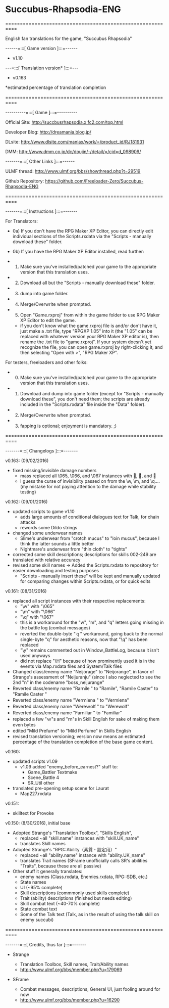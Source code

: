 # Succubus-Rhapsodia-ENG

==========================================================

English fan translations for the game, "Succubus Rhapsodia"


------=:::[ Game version ]:::=------
- v1.10

---=:::[ Translation version* ]:::=---
- v0.163

*estimated percentage of translation completion

==========================================================


----------=:::[ Game ]:::=----------


Official Site:
http://succbusrhapsodia.x.fc2.com/top.html

Developer Blog:
http://dreamania.blog.jp/

DLsite:
http://www.dlsite.com/maniax/work/=/product_id/RJ181931

DMM:
http://www.dmm.co.jp/dc/doujin/-/detail/=/cid=d_098909/


-------=:::[ Other Links ]:::=------


ULMF thread:
http://www.ulmf.org/bbs/showthread.php?t=29519

Github Repository:
https://github.com/Freeloader-Zero/Succubus-Rhapsodia-ENG


==========================================================


-------=:::[ Instructions ]:::=-------


For Translators:
- 0a) If you don't have the RPG Maker XP Editor, you can directly edit individual sections of the Scripts.rxdata via the "Scripts - manually download these" folder.
- 0b) If you have the RPG Maker XP Editor installed, read further:
- 1) Make sure you've installed/patched your game to the appropriate version that this translation uses.
- 2) Download all but the "Scripts - manually download these" folder.
- 3) dump into game folder.
- 4) Merge/Overwrite when prompted.
- 5) Open "Game.rxproj" from within the game folder to use RPG Maker XP Editor to edit the game.

	- if you don't know what the game.rxproj file is and/or don't have it, just make a .txt file, type "RPGXP 1.05" into it (the "1.05" can be replaced with whatever version your RPG Maker XP editor is), then rename the .txt file to "game.rxproj". If your system doesn't yet recognize the file, you can open game.rxproj by right-clicking it, and then selecting "Open with >", "RPG Maker XP".


For testers, freeloaders and other folks:
- 0) Make sure you've installed/patched your game to the appropriate version that this translation uses.
- 1) Download and dump into game folder (except for "Scripts - manually download these", you don't need them; the scripts are already included in the "Scripts.rxdata" file inside the "Data" folder).
- 2) Merge/Overwrite when prompted.
- 3) fapping is optional; enjoyment is mandatory. ;)




==========================================================


-------=:::[ Changelogs ]:::=-------


v0.163: (09/02/2016)
- fixed missing/invisible damage numbers
	- mass replaced all \065, \066, and \067 instances with \, \, and \
	- I guess the curse of invisibility passed on from the \w, \m, and \q.... (my mistake for not paying attention to the damage while stability testing)


v0.162: (09/01/2016)
- updated scripts to game v1.10
	- adds large amounts of conditional dialogues text for Talk, for chain attacks
	- rewords some Dildo strings
- changed some underwear names
	- Slime's underwear from "crotch mucus" to "loin mucus", because I think the latter sounds a little better
	- Nightmare's underwear from "thin cloth" to "tights"
- corrected some skill descriptions; descriptions for skills 002-249 are translated with relative accuracy
- revised some skill names
-> Added the Scripts.rxdata to repository for easier downloading and testing purposes
	- "Scripts - manually insert these" will be kept and manually updated for comparing changes within Scripts.rxdata, or for quick edits


v0.161: (08/31/2016)
- replaced all script instances with their respective replacements:
	- "\w" with "\065"
	- "\m" with "\066"
	- "\q" with "\067"
	- this is a workaround for the "w", "m", and "q" letters going missing in the battle log (combat messages)
	- reverted the double-byte "ｑ" workaround, going back to the normal single-byte "q" for aesthetic reasons, now that "\q" has been replaced
	- "\y" remains commented out in Window_BattleLog, because it isn't used anyways
	- did not replace "\H" because of how prominently used it is in the events via Map.rxdata files and System/Talk files
- Changed class/enemy name "Neijorage" to "Neijorange", in favor of Strange's assessment of "Neijuranju" (since I also neglected to see the 2nd "n" in the codename "boss_neijurange"
- Reverted class/enemy name "Raｍile " to "Ramile", "Raｍile Caster" to "Ramile Caster "
- Reverted class/enemy name "Verｍiena " to "Vermiena"
- Reverted class/enemy name "Wereｗolf " to "Werewolf"
- Reverted class/enemy name "Faｍiliar " to "Familiar"
- replaced a few "ｗ"s and "ｍ"s in Skill English for sake of making them even bytes
- edited "Mild Prefuｍe" to "Mild Perfume" in Skills English
- revised translation versioning; version now means an estimated percentage of the translation completion of the base game content.


v0.160:
- updated scripts v1.09
	- v1.09 added "enemy_before_earnest?" stuff to:
		- Game_Battler Textmake
		- Scene_Battle 4
		- SR_Util other
- translated pre-opening setup scene for Laurat
	- Map227.rxdata

v0.151: 
- skilltext for Provoke


v0.150: (8/30/2016), initial base
- Adopted Strange's "Translation Toolbox", "Skills English", 
	- replaced ~all "skill.name" instances with "skill.UK_name"
	- translates Skill names
- Adopted Strange's "RPG::Ability（素質・設定用）"
	- replaced ~all "ability.name" instance with "ability.UK_name"
	- translates Trait names (SFrame unofficially calls SR's abilities "Traits", because these are all passive)
- Other stuff it generally translates:
	- enemy names (Class.rxdata, Enemies.rxdata, RPG::SDB, etc.)
	- State names
	- UI (~95% complete)
	- Skill descriptions (commmonly used skills complete) 
	- Trait (ability) descriptions (finished but needs editing)
	- Skill combat text (~40-70% complete)
	- State combat text
	- Some of the Talk text (Talk, as in the result of using the talk skill on enemy succubi)
	
	
==========================================================



-------=:::[ Credits, thus far ]:::=-------

- Strange
	- Translation Toolbox, Skill names, Trait/Ability names
	- http://www.ulmf.org/bbs/member.php?u=179069

- SFrame
	- Combat messages, descriptions, General UI, just fooling around for now
	- http://www.ulmf.org/bbs/member.php?u=16290
	
	

